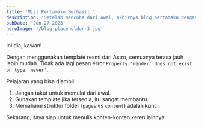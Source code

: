 ```yaml
---
title: 'Misi Pertamaku Berhasil!'
description: 'Setelah mencoba dari awal, akhirnya blog pertamaku dengan Astro berjalan tanpa bug.'
pubDate: 'Jun 27 2025'
heroImage: '/blog-placeholder-3.jpg'
---
```


Ini dia, kawan!

Dengan menggunakan template resmi dari Astro, semuanya terasa jauh lebih mudah. Tidak ada lagi pesan error `Property 'render' does not exist on type 'never'`.

Pelajaran yang bisa diambil:
1.  Jangan takut untuk memulai dari awal.
2.  Gunakan template jika tersedia, itu sangat membantu.
3.  Memahami struktur folder (`pages` vs `content`) adalah kunci.

Sekarang, saya siap untuk menulis konten-konten keren lainnya!